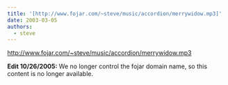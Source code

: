```yaml
---
title: '[http://www.fojar.com/~steve/music/accordion/merrywidow.mp3]'
date: 2003-03-05
authors:
  - steve
---
```


http://www.fojar.com/~steve/music/accordion/merrywidow.mp3

**Edit 10/26/2005:** We no longer control the fojar domain name, so this content is no longer available.
